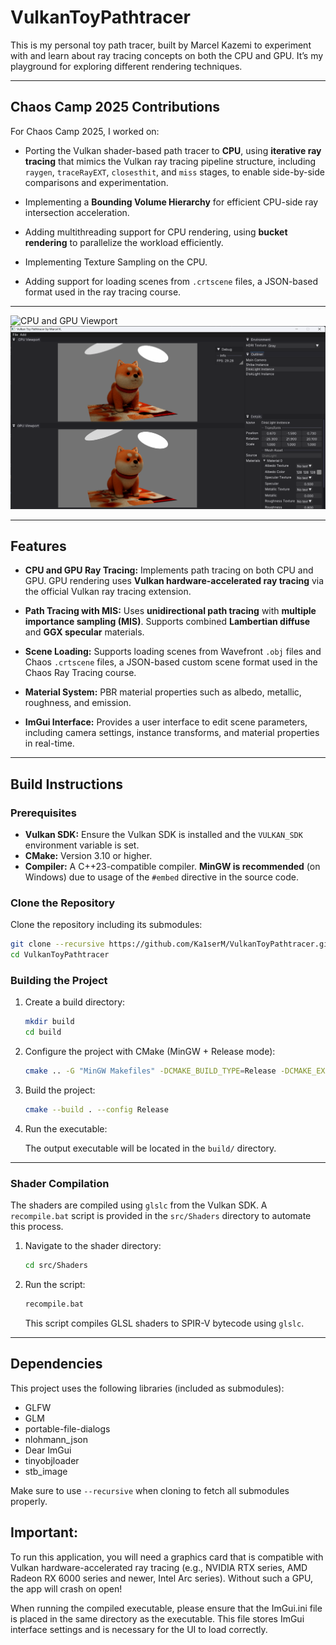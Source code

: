 # VulkanToyPathtracer

This is my personal toy path tracer, built by Marcel Kazemi to experiment with and learn about ray tracing concepts on both the CPU and GPU. It’s my playground for exploring different rendering techniques.

---

## Chaos Camp 2025 Contributions

For Chaos Camp 2025, I worked on:

-   Porting the Vulkan shader-based path tracer to **CPU**, using **iterative ray tracing** that mimics the Vulkan ray tracing pipeline structure, including `raygen`, `traceRayEXT`, `closesthit`, and `miss` stages, to enable side-by-side comparisons and experimentation.

-   Implementing a **Bounding Volume Hierarchy** for efficient CPU-side ray intersection acceleration.

-   Adding multithreading support for CPU rendering, using **bucket rendering** to parallelize the workload efficiently.

-   Implementing Texture Sampling on the CPU.

-   Adding support for loading scenes from `.crtscene` files, a JSON-based format used in the ray tracing course.

---

![CPU and GPU Viewport](images/CornellCpuGpu.gif "CPU and GPU Viewport")
![Texture Sampling](images/TextureSampling2.png "Texture Sampling")

---

## Features

-   **CPU and GPU Ray Tracing:** Implements path tracing on both CPU and GPU. GPU rendering uses **Vulkan hardware-accelerated ray tracing** via the official Vulkan ray tracing extension.

-   **Path Tracing with MIS:** Uses **unidirectional path tracing** with **multiple importance sampling (MIS)**. Supports combined **Lambertian diffuse** and **GGX specular** materials.
  
-   **Scene Loading:** Supports loading scenes from Wavefront `.obj` files and Chaos `.crtscene` files, a JSON-based custom scene format used in the Chaos Ray Tracing course.

-   **Material System:** PBR material properties such as albedo, metallic, roughness, and emission.

-   **ImGui Interface:** Provides a user interface to edit scene parameters, including camera settings, instance transforms, and material properties in real-time.


---

## Build Instructions

### Prerequisites

-   **Vulkan SDK:** Ensure the Vulkan SDK is installed and the `VULKAN_SDK` environment variable is set.
-   **CMake:** Version 3.10 or higher.
-   **Compiler:** A C++23-compatible compiler. **MinGW is recommended** (on Windows) due to usage of the `#embed` directive in the source code.

### Clone the Repository

Clone the repository including its submodules:

```bash
git clone --recursive https://github.com/Ka1serM/VulkanToyPathtracer.git
cd VulkanToyPathtracer
```

### Building the Project

1.  Create a build directory:

    ```bash
    mkdir build
    cd build
    ```

2.  Configure the project with CMake (MinGW + Release mode):

    ```bash
    cmake .. -G "MinGW Makefiles" -DCMAKE_BUILD_TYPE=Release -DCMAKE_EXPORT_COMPILE_COMMANDS=ON
    ```

3.  Build the project:

    ```bash
    cmake --build . --config Release
    ```

4.  Run the executable:

    The output executable will be located in the `build/` directory.

---

### Shader Compilation

The shaders are compiled using `glslc` from the Vulkan SDK. A `recompile.bat` script is provided in the `src/Shaders` directory to automate this process.

1.  Navigate to the shader directory:

    ```bash
    cd src/Shaders
    ```

2.  Run the script:

    ```bash
    recompile.bat
    ```

    This script compiles GLSL shaders to SPIR-V bytecode using `glslc`.

---

## Dependencies

This project uses the following libraries (included as submodules):

-   GLFW  
-   GLM  
-   portable-file-dialogs  
-   nlohmann\_json  
-   Dear ImGui  
-   tinyobjloader  
-   stb\_image  

Make sure to use `--recursive` when cloning to fetch all submodules properly.

## Important:
To run this application, you will need a graphics card that is compatible with Vulkan hardware-accelerated ray tracing (e.g., NVIDIA RTX series, AMD Radeon RX 6000 series and newer, Intel Arc series). Without such a GPU, the app will crash on open!

When running the compiled executable, please ensure that the ImGui.ini file is placed in the same directory as the executable. This file stores ImGui interface settings and is necessary for the UI to load correctly.